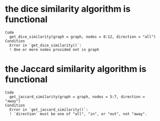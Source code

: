 # the dice similarity algorithm is functional

    Code
      get_dice_similarity(graph = graph, nodes = 8:12, direction = "all")
    Condition
      Error in `get_dice_similarity()`:
      ! One or more nodes provided not in graph

# the Jaccard similarity algorithm is functional

    Code
      get_jaccard_similarity(graph = graph, nodes = 5:7, direction = "away")
    Condition
      Error in `get_jaccard_similarity()`:
      ! `direction` must be one of "all", "in", or "out", not "away".

